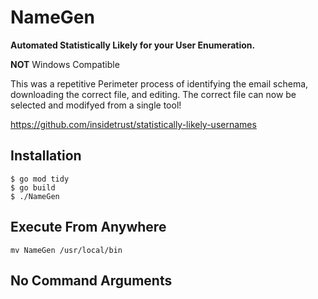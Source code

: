 # NameGen

**Automated Statistically Likely for your User Enumeration.**

**NOT** Windows Compatible

This was a repetitive Perimeter process of identifying the email schema, downloading the correct file, and editing. The correct file can now be selected and modifyed from a single tool!

https://github.com/insidetrust/statistically-likely-usernames

## Installation
```
$ go mod tidy
$ go build
$ ./NameGen
```

## Execute From Anywhere
```mv NameGen /usr/local/bin```


## No Command Arguments

